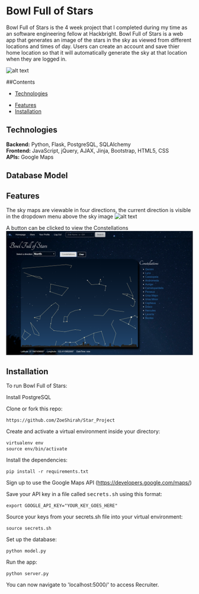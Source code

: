 # Bowl Full of Stars
Bowl Full of Stars is the 4 week project that I completed during my time as an software engineering fellow at Hackbright.  Bowl Full of Stars is a web app that generates an image of the stars in the sky as viewed from different locations and times of day.  Users can create an account and save thier home location so that it will automatically generate the sky at that location when they are logged in.  

![alt text](screenshots/Homepage.png "Homepage")

##Contents
* [Technologies](#technologies)
<!-- * [Database Model](#database model) -->
* [Features](#features)
* [Installation](#install)

## <a name="technologies"></a>Technologies
<b>Backend:</b> Python, Flask, PostgreSQL, SQLAlchemy<br/>
<b>Frontend:</b> JavaScript, jQuery, AJAX, Jinja, Bootstrap, HTML5, CSS<br/>
<b>APIs:</b> Google Maps<br/>

## <a name="database model"></a>Database Model

## <a name="features"></a>Features

The sky maps are viewable in four directions, the current direction is visible in the dropdown menu above the sky image
![alt text](screenshots/Star_Map.png "Star Map")

A button can be clicked to view the Constellations
![alt text](screenshots/Constellations.png "Constellations")

## <a name="features"></a>Installation
To run Bowl Full of Stars:

Install PostgreSQL

Clone or fork this repo:

```
https://github.com/ZoeShirah/Star_Project
```

Create and activate a virtual environment inside your directory:

```
virtualenv env
source env/bin/activate
```

Install the dependencies:

```
pip install -r requirements.txt
```
Sign up to use the Google Maps API (https://developers.google.com/maps/)

Save your API key in a file called <kbd>secrets.sh</kbd> using this format:
```
export GOOGLE_API_KEY="YOUR_KEY_GOES_HERE"
```
Source your keys from your secrets.sh file into your virtual environment:

```
source secrets.sh
```

Set up the database:

```
python model.py
```

Run the app:

```
python server.py
```

You can now navigate to 'localhost:5000/' to access Recruiter.


